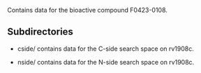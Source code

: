 Contains data for the bioactive compound F0423-0108.

## Subdirectories

- cside/ contains data for the C-side search space on rv1908c.

- nside/ contains data for the N-side search space on rv1908c.

